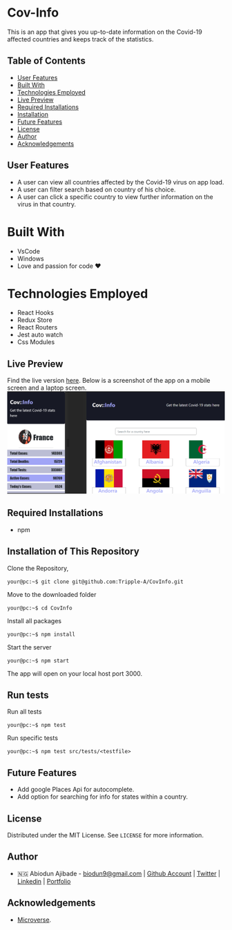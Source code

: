 # Cov-Info

This is an app that gives you up-to-date information on the Covid-19 affected countries and keeps track of the statistics.

## Table of Contents

* [User Features](#user-features)
* [Built With](#built-with)
* [Technologies Employed](#technologies-employed)
* [Live Preview](#live-preview)
* [Required Installations](#required-installations)
* [Installation](#installation)
* [Future Features](#future-features)
* [License](#license)
* [Author](#author)
* [Acknowledgements](#acknowledgements)

<!-- User features -->
## User Features
* A user can view all countries affected by the Covid-19 virus on app load.
* A user can filter search based on country of his choice.
* A user can click a specific country to view further information on the virus in that country.

<!-- BUILT WITH -->
# Built With
* VsCode
* Windows
* Love and passion for code ❤️

<!-- TECHNOLOGIES EMPLOYED -->
# Technologies Employed
* React Hooks
* Redux Store
* React Routers
* Jest auto watch
* Css Modules

<!-- LIVE PREVIEW -->
## Live Preview
Find the live version [here](https://cov-info.netlify.com/). 
Below is a screenshot of the app on a mobile screen and a laptop screen.
![Image](/src/proof.png)

<!-- REQUIRED INSTALLATION -->
## Required Installations
* npm



<!-- INSTALLATION -->
## Installation of This Repository
Clone the Repository,

```Shell
your@pc:~$ git clone git@github.com:Tripple-A/CovInfo.git
```

Move to the downloaded folder

```Shell
your@pc:~$ cd CovInfo
```

Install all packages

```Shell
your@pc:~$ npm install
```

Start the server

```Shell
your@pc:~$ npm start
```
          
The app will open on your local host port 3000.

<!-- run tests -->
## Run tests

Run all tests

```Shell
your@pc:~$ npm test
```
Run specific tests

```Shell
your@pc:~$ npm test src/tests/<testfile>
```

<!-- Future features -->
## Future Features
* Add google Places Api for autocomplete.
* Add option for searching for info for states within a country.

## License

Distributed under the MIT License. See `LICENSE` for more information.

<!-- AUTHOR -->
## Author
* 🇳🇬  Abiodun Ajibade - biodun9@gmail.com | [Github Account](https://github.com/Tripple-A) | [Twitter](https://twitter.com/AbiodunAjibade3) | [Linkedin](https://linkedin.com/in/abiodun-ajibade) | [Portfolio](https://abiodun-ajibade.netlify.app/)



<!-- ACKNOWLEDGEMENTS -->
## Acknowledgements

* <a href="https://www.microverse.org/"> Microverse</a>.

